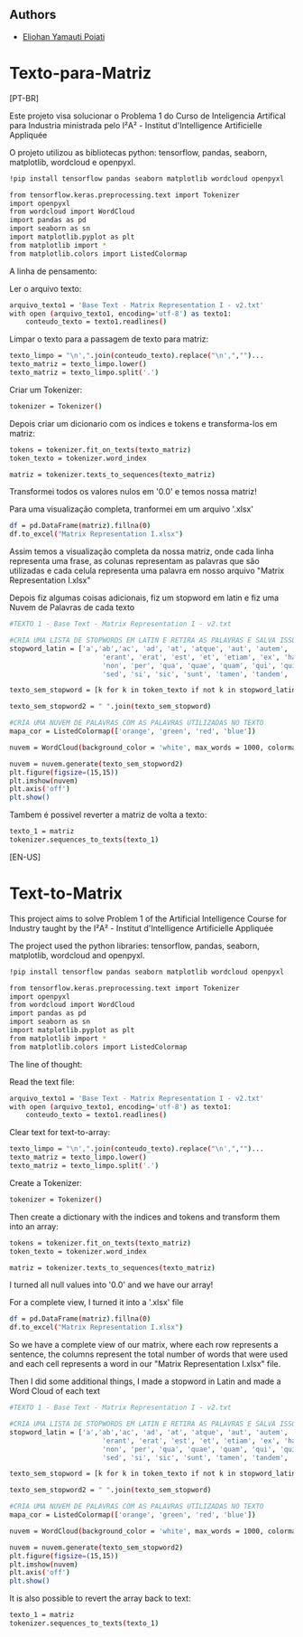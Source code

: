 
## Authors

- [Eliohan Yamauti Poiati](https://www.linkedin.com/in/eliohanyp/)

# Texto-para-Matriz

[PT-BR]

Este projeto visa solucionar o Problema 1 do Curso de Inteligencia Artifical para Industria ministrada pelo I²A² - Institut d'Intelligence Artificielle Appliquée 

O projeto utilizou as bibliotecas python: tensorflow, pandas, seaborn, matplotlib, wordcloud e openpyxl.
```bash
!pip install tensorflow pandas seaborn matplotlib wordcloud openpyxl

from tensorflow.keras.preprocessing.text import Tokenizer
import openpyxl
from wordcloud import WordCloud
import pandas as pd
import seaborn as sn
import matplotlib.pyplot as plt
from matplotlib import *
from matplotlib.colors import ListedColormap
```


A linha de pensamento:

Ler o arquivo texto:
```bash
arquivo_texto1 = 'Base Text - Matrix Representation I - v2.txt'
with open (arquivo_texto1, encoding='utf-8') as texto1:
    conteudo_texto = texto1.readlines()
```
Limpar o texto para a passagem de texto para matriz:
```bash
texto_limpo = "\n',".join(conteudo_texto).replace("\n',","")...
texto_matriz = texto_limpo.lower()
texto_matriz = texto_limpo.split('.')
```

Criar um Tokenizer:
```bash
tokenizer = Tokenizer()
```

Depois criar um dicionario com os indices e tokens e transforma-los em matriz: 
```bash
tokens = tokenizer.fit_on_texts(texto_matriz)
token_texto = tokenizer.word_index

matriz = tokenizer.texts_to_sequences(texto_matriz)
```

Transformei todos os valores nulos em '0.0' e temos nossa matriz!

Para uma visualização completa, tranformei em um arquivo '.xlsx'
```bash
df = pd.DataFrame(matriz).fillna(0)
df.to_excel("Matrix Representation I.xlsx")
```
Assim temos a visualização completa da nossa matriz, onde cada linha representa uma frase, as colunas representam as palavras que são utilizadas e cada celula representa uma palavra em nosso arquivo "Matrix Representation I.xlsx"


Depois fiz algumas coisas adicionais, fiz um stopword em latin e fiz uma Nuvem de Palavras de cada texto
```bash
#TEXTO 1 - Base Text - Matrix Representation I - v2.txt

#CRIA UMA LISTA DE STOPWORDS EM LATIN E RETIRA AS PALAVRAS E SALVA ISSO NO NOME "texto_sem_stopword2"
stopword_latin = ['a','ab','ac', 'ad', 'at', 'atque', 'aut', 'autem', 'cum', 'de', 'dum', 'e',
                       'erant', 'erat', 'est', 'et', 'etiam', 'ex', 'haec', 'hic', 'hoc', 'in', 'ita', 'me', 'nec', 'neque', 
                       'non', 'per', 'qua', 'quae', 'quam', 'qui', 'quibus', 'quidem', 'quo', 'quod', 're', 'rebus', 'rem', 'res',
                       'sed', 'si', 'sic', 'sunt', 'tamen', 'tandem', 'te', 'ut', 'vel']

texto_sem_stopword = [k for k in token_texto if not k in stopword_latin] 

texto_sem_stopword2 = " ".join(texto_sem_stopword)

#CRIA UMA NUVEM DE PALAVRAS COM AS PALAVRAS UTILIZADAS NO TEXTO
mapa_cor = ListedColormap(['orange', 'green', 'red', 'blue'])

nuvem = WordCloud(background_color = 'white', max_words = 1000, colormap=mapa_cor)

nuvem = nuvem.generate(texto_sem_stopword2)
plt.figure(figsize=(15,15))
plt.imshow(nuvem)
plt.axis('off')
plt.show()
```
Tambem é possivel reverter a matriz de volta a texto:
```bash
texto_1 = matriz
tokenizer.sequences_to_texts(texto_1)
```

[EN-US]

# Text-to-Matrix

This project aims to solve Problem 1 of the Artificial Intelligence Course for Industry taught by the I²A² - Institut d'Intelligence Artificielle Appliquée

The project used the python libraries: tensorflow, pandas, seaborn, matplotlib, wordcloud and openpyxl.
```bash
!pip install tensorflow pandas seaborn matplotlib wordcloud openpyxl

from tensorflow.keras.preprocessing.text import Tokenizer
import openpyxl
from wordcloud import WordCloud
import pandas as pd
import seaborn as sn
import matplotlib.pyplot as plt
from matplotlib import *
from matplotlib.colors import ListedColormap
```

The line of thought:

Read the text file:
```bash
arquivo_texto1 = 'Base Text - Matrix Representation I - v2.txt'
with open (arquivo_texto1, encoding='utf-8') as texto1:
    conteudo_texto = texto1.readlines()
```

Clear text for text-to-array:
```bash
texto_limpo = "\n',".join(conteudo_texto).replace("\n',","")...
texto_matriz = texto_limpo.lower()
texto_matriz = texto_limpo.split('.')
```

Create a Tokenizer:
```bash
tokenizer = Tokenizer()
```

Then create a dictionary with the indices and tokens and transform them into an array:
```bash
tokens = tokenizer.fit_on_texts(texto_matriz)
token_texto = tokenizer.word_index

matriz = tokenizer.texts_to_sequences(texto_matriz)
```

I turned all null values into '0.0' and we have our array!

For a complete view, I turned it into a '.xlsx' file
```bash
df = pd.DataFrame(matriz).fillna(0)
df.to_excel("Matrix Representation I.xlsx")
```

So we have a complete view of our matrix, where each row represents a sentence, the columns represent the total number of words that were used and each cell represents a word in our "Matrix Representation I.xlsx" file.


Then I did some additional things, I made a stopword in Latin and made a Word Cloud of each text
```bash
#TEXTO 1 - Base Text - Matrix Representation I - v2.txt

#CRIA UMA LISTA DE STOPWORDS EM LATIN E RETIRA AS PALAVRAS E SALVA ISSO NO NOME "texto_sem_stopword2"
stopword_latin = ['a','ab','ac', 'ad', 'at', 'atque', 'aut', 'autem', 'cum', 'de', 'dum', 'e',
                       'erant', 'erat', 'est', 'et', 'etiam', 'ex', 'haec', 'hic', 'hoc', 'in', 'ita', 'me', 'nec', 'neque', 
                       'non', 'per', 'qua', 'quae', 'quam', 'qui', 'quibus', 'quidem', 'quo', 'quod', 're', 'rebus', 'rem', 'res',
                       'sed', 'si', 'sic', 'sunt', 'tamen', 'tandem', 'te', 'ut', 'vel']

texto_sem_stopword = [k for k in token_texto if not k in stopword_latin] 

texto_sem_stopword2 = " ".join(texto_sem_stopword)

#CRIA UMA NUVEM DE PALAVRAS COM AS PALAVRAS UTILIZADAS NO TEXTO
mapa_cor = ListedColormap(['orange', 'green', 'red', 'blue'])

nuvem = WordCloud(background_color = 'white', max_words = 1000, colormap=mapa_cor)

nuvem = nuvem.generate(texto_sem_stopword2)
plt.figure(figsize=(15,15))
plt.imshow(nuvem)
plt.axis('off')
plt.show()
```
It is also possible to revert the array back to text:
```bash
texto_1 = matriz
tokenizer.sequences_to_texts(texto_1)
```
